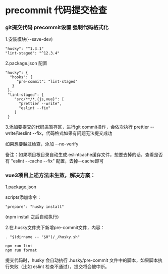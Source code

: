 # precommit 代码提交检查

### git提交代码 precommit设置 强制代码格式化

1.安装模块(--save-dev)
```
"husky": "^1.3.1"
"lint-staged": "^12.3.4"
```


2.package.json 配置
```
"husky": {
  "hooks": {
     "pre-commit": "lint-staged"
   }
 },
 "lint-staged": {
    "src/**/*.{js,vue}": [
      "prettier --write",
      "eslint --fix"
    ]
 }
 ```


3.添加要提交的代码进暂存区，进行git commit操作，会依次执行 prettier --write和eslint --fix，代码格式如果有问题无法提交成功

如果想要越过检查，添加 --no-verify

备注：如果项目根目录自动生成.eslintcache缓存文件，想要去掉的话，查看是否有 "eslint --cache --fix" 配置，去掉--cache即可



### vue3项目上述方法未生效，解决方案：
1.package.json

scripts添加命令：
```
"prepare": "husky install" 
```
(npm install 之后自动执行)

2.在.husky文件夹下新增pre-commit文件，内容：
```
. "$(dirname -- "$0")/_/husky.sh"

npm run lint
npm run format
```

提交代码时，husky 会自动执行 .husky/pre-commit 文件中的脚本，如果脚本执行失败（比如 eslint 检查不通过），提交将会被中断。
